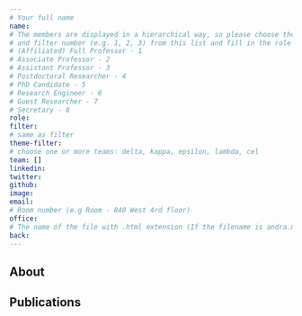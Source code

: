 ```yaml
---
# Your full name 
name: 
# The members are displayed in a hierarchical way, so please choose the role (e.g. Full Professor, Assistant Professor etc) 
# and filter number (e.g. 1, 2, 3) from this list and fill in the role and filter from below:
# (Affiliated) Full Professor - 1
# Associate Professor - 2
# Assistant Professor - 3
# Postdoctoral Researcher - 4
# PhD Candidate - 5
# Research Engineer - 6 
# Guest Researcher - 7
# Secretary - 8
role:
filter:
# same as filter
theme-filter: 
# choose one or more teams: delta, kappa, epsilon, lambda, cel
team: []
linkedin: 
twitter: 
github: 
image: 
email: 
# Room number (e.g Room - 840 West 4rd floor)
office: 
# The name of the file with .html extension (If the filename is andra.md, the "back" field will be andra.html)
back: 
---
```


## About



## Publications

[comment]: <> (You don't have to write anything here, it will be automatically filled. )

